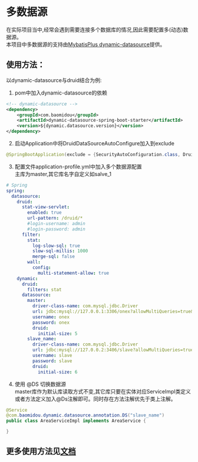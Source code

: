 # 多数据源
在实际项目当中,经常会遇到需要连接多个数据库的情况,因此需要配置多(动态)数据源。   
本项目中多数据源的支持由[MybatisPlus dynamic-datasource](https://mybatis.plus/guide/dynamic-datasource.html)提供。

## 使用方法：
以dynamic-datasource与druid结合为例:

1. pom中加入dynamic-datasource的依赖
```xml
<!-- dynamic-datasource -->
<dependency>
    <groupId>com.baomidou</groupId>
    <artifactId>dynamic-datasource-spring-boot-starter</artifactId>
    <version>${dynamic.datasource.version}</version>
</dependency>
```

2. 启动Application中将DruidDataSourceAutoConfigure加入到exclude
```java
@SpringBootApplication(exclude = {SecurityAutoConfiguration.class, DruidDataSourceAutoConfigure.class})
```

3. 配置文件application-profile.yml中加入多个数据源配置    
主库为master,其它库名字自定义如salve_1
```yaml
# Spring
spring:
  datasource:
    druid:
      stat-view-servlet:
        enabled: true
        url-pattern: /druid/*
        #login-username: admin
        #login-password: admin
      filter:
        stat:
          log-slow-sql: true
          slow-sql-millis: 1000
          merge-sql: false
        wall:
          config:
            multi-statement-allow: true
    dynamic:
      druid:
        filters: stat
      datasource:
        master:
          driver-class-name: com.mysql.jdbc.Driver
          url: jdbc:mysql://127.0.0.1:3306/onex?allowMultiQueries=true&useUnicode=true&characterEncoding=UTF-8&useSSL=false
          username: onex
          password: onex
          druid:
            initial-size: 5
        slave_name:
          driver-class-name: com.mysql.jdbc.Driver
          url: jdbc:mysql://127.0.0.2:3406/slave?allowMultiQueries=true&useUnicode=true&characterEncoding=UTF-8&useSSL=false
          username: slave
          password: slave
          druid:
            initial-size: 6
```

4. 使用 @DS 切换数据源     
master库作为默认库读取方式不变,其它库只要在实体对应ServiceImpl类定义或者方法定义加入@Ds注解即可。同时存在方法注解优先于类上注解。
```java
@Service
@com.baomidou.dynamic.datasource.annotation.DS("slave_name")
public class AreaServiceImpl implements AreaService {

}
```

## 更多使用方法见[文档](https://mybatis.plus/guide/dynamic-datasource.html)
